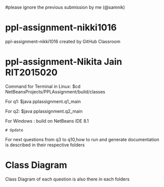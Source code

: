 #please ignore the previous submission by me (@samnik)

# ppl-assignment-nikki1016
ppl-assignment-nikki1016 created by GitHub Classroom

# ppl-assignment-Nikita Jain RIT2015020

Command for Terminal in Linux:
  $cd NetBeansProjects/PPLAssignment/build/classes
  
  For q1:     $java pplassignment.q1_main
  
  For q2:     $java pplassignment.q2_main
 
  For Windows :
    build on NetBeans IDE 8.1
    
    # Update
For next questions from q3 to q10,how to run and generate documentation is described in their respective folders

# Class Diagram
Class Diagram of each question is also there in each folders
